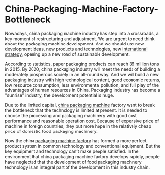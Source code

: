 # China-Packaging-Machine-Factory-Bottleneck
Nowadays, china packaging machine industry has step into a crossroads, a key moment of restructuring and adjustment. We are urgent to need think about the packaging machine development. And we should use new development ideas, new products and technologies, new <a href="http://www.beveragefillingmachine.com/news/china-packaging-machine-factory-bottleneck.html">international strategy</a>, opening up a new road of sustainable development.

According to statistics, paper packaging products can reach 36 million tons in 2015. By 2020, china packaging industry will meet the needs of building a moderately prosperous society in an all-round way. And we will build a new packaging industry with high technological content, good economic returns, low resource consumption, less environmental pollution, and full play of the advantages of human resources in China. Packaging industry has become a "sunrise" industry, the development potential is huge.

Due to the limited capital, <a href="http://www.beveragefillingmachine.com/group-packaging-machine">china packaging machine</a> factory want to break the bottleneck that the technology is limited at present. It is needed to choose the processing and packaging machinery with good cost performance and reasonable operation cost. Because of expensive price of machine in foreign countries, they put more hope in the relatively cheap price of domestic food packaging machinery.

Now the china <a href="http://www.beveragefillingmachine.com/group-packaging-machine">packaging machine factory</a> has formed a more perfect product system in common technology and conventional equipment. But the key equipment and technology can’t make people satisfied. In the environment that china packaging machine factory develops rapidly, people have neglected that the development of food packaging machinery technology is an integral part of the development in this industry chain.


